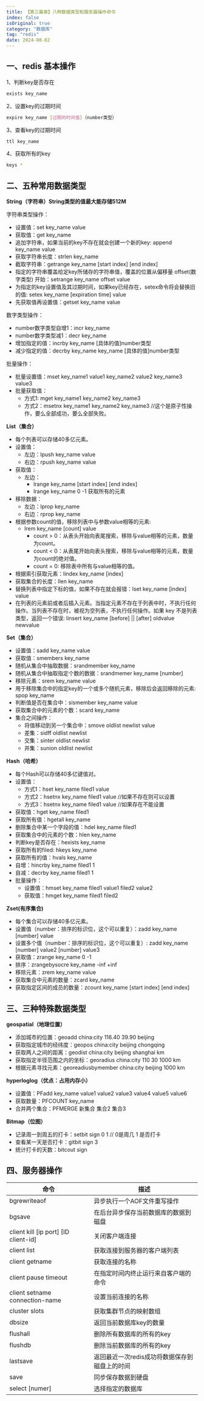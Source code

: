 ```yaml
---
title: 【第三篇章】八种数据类型和服务器操作命令
index: false
isOriginal: true
category: "数据库"
tag: "redis"
date: 2024-08-02
---
```


## 一、redis 基本操作
1、判断key是否存在
```bash
exists key_name
```

2、设置key的过期时间
```bash
expire key_name [过期的时间值]（number类型）
```

3、查看key的过期时间
```bash
ttl key_name
```

4、获取所有的key
```bash
keys *
```

## 二、五种常用数据类型

**String（字符串）String类型的值最大能存储512M**

字符串类型操作：
- 设置值：set key_name value
- 获取值：get key_name
- 追加字符串，如果当前的key不存在就会创建一个新的key: append key_name value
- 获取字符串长度：strlen key_name
- 截取字符串：getrange key_name [start index] [end index]
- 指定的字符串覆盖给定key所储存的字符串值，覆盖的位置从偏移量 offset(数字类型) 开始：setrange key_name offset value
- 为指定的key设置值及其过期时间，如果key已经存在，setex命令将会替换旧的值: setex key_name [expiration time] value
- 先获取值再设置值：getset key_name value

数字类型操作：
- number数字类型自增1：incr key_name
- number数字类型减1：decr key_name
- 增加指定的值：incrby key_name [具体的值]number类型
- 减少指定的值：decrby key_name key_name [具体的值]number类型

批量操作：
- 批量设置值：mset key_name1 value1 key_name2 value2 key_name3 value3
- 批量获取值：
  - 方式1: mget key_name1 key_name2 key_name3
  - 方式2：msetnx key_name1 key_name2 key_name3 //这个是原子性操作，要么全部成功，要么全部失败。
      
**List（集合）**

- 每个列表可以存储40多亿元素。
- 设置值：
  - 左边：lpush key_name value
  - 右边：rpush key_name value 
- 获取值：
  - 左边：
    - lrange key_name [start index] [end index]
    - lrange key_name 0 -1 获取所有的元素
- 移除数据：
  - 左边：lprop key_name
  - 右边：rprop key_name
- 根据参数count的值，移除列表中与参数value相等的元素:
  - lrem key_name [count] value
    - count > 0：从表头开始向表尾搜索，移除与value相等的元素，数量为count。
    - count < 0：从表尾开始向表头搜索，移除与value相等的元素，数量为count的绝对值。
    - count = 0: 移除表中所有与value相等的值。
- 根据索引获取元素：lindex key_name [index]
- 获取集合的长度：llen key_name
- 替换列表中指定下标的值，如果不存在就会报错：lset key_name [index] value
- 在列表的元素前或者后插入元素。当指定元素不存在于列表中时，不执行任何操作。当列表不存在时，被视为空列表，不执行任何操作。如果 key 不是列表类型，返回一个错误: linsert key_name [before] || [after] oldvalue newvalue


**Set（集合）**

- 设置值：sadd key_name value
- 获取值：smembers key_name
- 随机从集合中抽取数据：srandmember key_name
- 随机从集合中抽取指定个数的数据：srandmemer key_name [number]
- 移除元素：srem key_name value
- 用于移除集合中的指定key的一个或多个随机元素，移除后会返回移除的元素: spop key_name
- 判断值是否在集合中：sismember key_name value
- 获取集合中的元素的个数：scard key_name
- 集合之间操作：
  - 将值移动到另一个集合中：smove oldlist newlist value
  - 差集：sidff oldlist newlist
  - 交集：sinter oldlist newlist
  - 并集：sunion oldlist newlist

**Hash（哈希）**
- 每个Hash可以存储40多亿键值对。
- 设置值：
  - 方式1：hset key_name filed1 value
  - 方式2：hsetnx key_name filed1 value //如果不存在则可以设置
  - 方式3：hsetnx key_name filed1 value //如果存在不能设置
- 获取值：hget key_name filed1
- 获取所有值：hgetall key_name
- 删除集合中某一个字段的值：hdel key_name filed1
- 获取集合中的元素的个数：hlen key_name
- 判断key是否存在：hexists key_name
- 获取所有的filed: hkeys key_name
- 获取所有的值：hvals key_name
- 自增：hincrby key_name filed1 1
- 自减：decrby key_name filed1 1
- 批量操作：
  - 设置值：hmset key_name filed1 value1 filed2 value2
  - 获取值：hmget key_name filed1 filed2

**Zset(有序集合)**

- 每个集合可以存储40多亿元素。
- 设置值（number：排序的标识位，这个可以重复）：zadd key_name [number] value
- 设置多个值（number：排序的标识位，这个可以重复）: zadd key_name [number] value2 [number] value3
- 获取值：zrange key_name 0 -1
- 排序：zrangebysocre key_name -inf +inf
- 移除元素：zrem key_name value
- 获取集合中元素的数量：zcard key_name
- 获取指定区间的成员的数量：zcount key_name [start index] [end index]


## 三、三种特殊数据类型

**geospatial（地理位置）**
- 添加城市的位置：geoadd china:city 116.40 39.90 beijing
- 获取指定城市的经纬度：geopos china:city beijing chongqing
- 获取两人之间的距离：geodist china:city beijing shanghai km
- 获取指定半径范围之内的坐标：georadius china:city 110 30 1000 km
- 根据元素寻找元素：georeadiusbymember china:city beijing 1000 km

**hyperloglog（优点：占用内存小）**
- 设置值：PFadd key_name value1 value2 value3 value4 value5 value6
- 获取数量：PFCOUNT key_name
- 合并两个集合：PFMERGE 新集合 集合2 集合3

**Bitmap（位图）**
- 记录周一到周五的打卡：setbit sign 0 1 // 0是周几 1 是否打卡
- 查看某一天是否打卡：gitbit sign 3
- 统计打卡的天数：bitcout sign


## 四、服务器操作
| 命令 | 描述 |
| --- | --- |
|  bgrewriteaof | 异步执行一个AOF文件重写操作
|  bgsave  | 在后台异步保存当前数据库的数据到磁盘
|  client kill [ip port] [ID client-id] | 关闭客户端连接
|  client list | 获取连接到服务器的客户端列表|
|  client getname | 获取连接的名称|
|  client pause timeout | 在指定时间内终止运行来自客户端的命令 |
|  client setname connection-name | 设置当前连接的名称 |
|  cluster slots | 获取集群节点的映射数组 |
|  dbsize | 返回当前数据库key的数量 |
|  flushall | 删除所有数据库的所有的key |
|  flushdb | 删除当前数据库的所有的key |
|  lastsave | 返回最近一次redis成功将数据保存到磁盘上的时间 |
|  save | 同步保存数据到硬盘 |
|  select [numer] | 选择指定的数据库 |